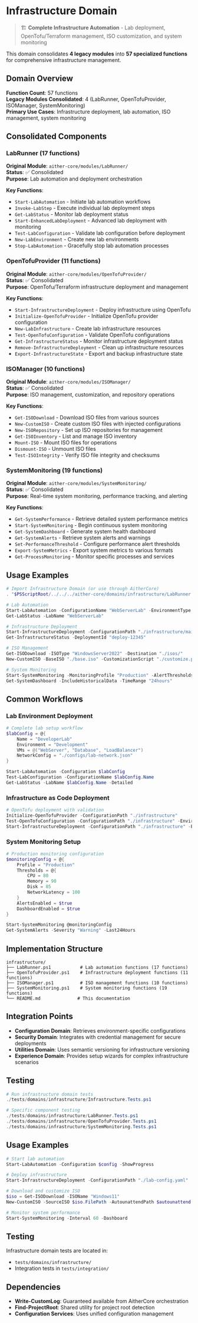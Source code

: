 # Infrastructure Domain

> 🏗️ **Complete Infrastructure Automation** - Lab deployment, OpenTofu/Terraform management, ISO customization, and system monitoring

This domain consolidates **4 legacy modules** into **57 specialized functions** for comprehensive infrastructure management.

## Domain Overview

**Function Count**: 57 functions  
**Legacy Modules Consolidated**: 4 (LabRunner, OpenTofuProvider, ISOManager, SystemMonitoring)  
**Primary Use Cases**: Infrastructure deployment, lab automation, ISO management, system monitoring

## Consolidated Components

### LabRunner (17 functions)
**Original Module**: `aither-core/modules/LabRunner/`  
**Status**: ✅ Consolidated  
**Purpose**: Lab automation and deployment orchestration

**Key Functions**:
- `Start-LabAutomation` - Initiate lab automation workflows
- `Invoke-LabStep` - Execute individual lab deployment steps
- `Get-LabStatus` - Monitor lab deployment status
- `Start-EnhancedLabDeployment` - Advanced lab deployment with monitoring
- `Test-LabConfiguration` - Validate lab configuration before deployment
- `New-LabEnvironment` - Create new lab environments
- `Stop-LabAutomation` - Gracefully stop lab automation processes

### OpenTofuProvider (11 functions)
**Original Module**: `aither-core/modules/OpenTofuProvider/`  
**Status**: ✅ Consolidated  
**Purpose**: OpenTofu/Terraform infrastructure deployment and management

**Key Functions**:
- `Start-InfrastructureDeployment` - Deploy infrastructure using OpenTofu
- `Initialize-OpenTofuProvider` - Initialize OpenTofu provider configuration
- `New-LabInfrastructure` - Create lab infrastructure resources
- `Test-OpenTofuConfiguration` - Validate OpenTofu configurations
- `Get-InfrastructureStatus` - Monitor infrastructure deployment status
- `Remove-InfrastructureDeployment` - Clean up infrastructure resources
- `Export-InfrastructureState` - Export and backup infrastructure state

### ISOManager (10 functions)
**Original Module**: `aither-core/modules/ISOManager/`  
**Status**: ✅ Consolidated  
**Purpose**: ISO management, customization, and repository operations

**Key Functions**:
- `Get-ISODownload` - Download ISO files from various sources
- `New-CustomISO` - Create custom ISO files with injected configurations
- `New-ISORepository` - Set up ISO repositories for management
- `Get-ISOInventory` - List and manage ISO inventory
- `Mount-ISO` - Mount ISO files for operations
- `Dismount-ISO` - Unmount ISO files
- `Test-ISOIntegrity` - Verify ISO file integrity and checksums

### SystemMonitoring (19 functions)
**Original Module**: `aither-core/modules/SystemMonitoring/`  
**Status**: ✅ Consolidated  
**Purpose**: Real-time system monitoring, performance tracking, and alerting

**Key Functions**:
- `Get-SystemPerformance` - Retrieve detailed system performance metrics
- `Start-SystemMonitoring` - Begin continuous system monitoring
- `Get-SystemDashboard` - Generate system health dashboard
- `Get-SystemAlerts` - Retrieve system alerts and warnings
- `Set-PerformanceThreshold` - Configure performance alert thresholds
- `Export-SystemMetrics` - Export system metrics to various formats
- `Get-ProcessMonitoring` - Monitor specific processes and services

## Usage Examples

```powershell
# Import Infrastructure Domain (or use through AitherCore)
. "$PSScriptRoot/../../../aither-core/domains/infrastructure/LabRunner.ps1"

# Lab Automation
Start-LabAutomation -ConfigurationName "WebServerLab" -EnvironmentType "Development"
Get-LabStatus -LabName "WebServerLab"

# Infrastructure Deployment  
Start-InfrastructureDeployment -ConfigurationPath "./infrastructure/main.tf" -Environment "staging"
Get-InfrastructureStatus -DeploymentId "deploy-12345"

# ISO Management
Get-ISODownload -ISOType "WindowsServer2022" -Destination "./isos/"
New-CustomISO -BaseISO "./base.iso" -CustomizationScript "./customize.ps1"

# System Monitoring
Start-SystemMonitoring -MonitoringProfile "Production" -AlertThresholds @{CPU=80; Memory=90; Disk=85}
Get-SystemDashboard -IncludeHistoricalData -TimeRange "24hours"
```

## Common Workflows

### Lab Environment Deployment
```powershell
# Complete lab setup workflow
$labConfig = @{
    Name = "DeveloperLab"
    Environment = "Development"
    VMs = @("WebServer", "Database", "LoadBalancer")
    NetworkConfig = "./configs/lab-network.json"
}

Start-LabAutomation -Configuration $labConfig
Test-LabConfiguration -ConfigurationName $labConfig.Name
Get-LabStatus -LabName $labConfig.Name -Detailed
```

### Infrastructure as Code Deployment
```powershell
# OpenTofu deployment with validation
Initialize-OpenTofuProvider -ConfigurationPath "./infrastructure"
Test-OpenTofuConfiguration -ConfigurationPath "./infrastructure" -Environment "production"
Start-InfrastructureDeployment -ConfigurationPath "./infrastructure" -Environment "production" -AutoApprove:$false
```

### System Monitoring Setup
```powershell
# Production monitoring configuration
$monitoringConfig = @{
    Profile = "Production"
    Thresholds = @{
        CPU = 80
        Memory = 90
        Disk = 85
        NetworkLatency = 100
    }
    AlertsEnabled = $true
    DashboardEnabled = $true
}

Start-SystemMonitoring @monitoringConfig
Get-SystemAlerts -Severity "Warning" -Last24Hours
```

## Implementation Structure

```
infrastructure/
├── LabRunner.ps1           # Lab automation functions (17 functions)
├── OpenTofuProvider.ps1    # Infrastructure deployment functions (11 functions)  
├── ISOManager.ps1          # ISO management functions (10 functions)
├── SystemMonitoring.ps1    # System monitoring functions (19 functions)
└── README.md              # This documentation
```

## Integration Points

- **Configuration Domain**: Retrieves environment-specific configurations
- **Security Domain**: Integrates with credential management for secure deployments
- **Utilities Domain**: Uses semantic versioning for infrastructure versioning
- **Experience Domain**: Provides setup wizards for complex infrastructure scenarios

## Testing

```powershell
# Run infrastructure domain tests
./tests/domains/infrastructure/Infrastructure.Tests.ps1

# Specific component testing
./tests/domains/infrastructure/LabRunner.Tests.ps1
./tests/domains/infrastructure/OpenTofuProvider.Tests.ps1
./tests/domains/infrastructure/SystemMonitoring.Tests.ps1
```

## Usage Examples

```powershell
# Start lab automation
Start-LabAutomation -Configuration $config -ShowProgress

# Deploy infrastructure
Start-InfrastructureDeployment -ConfigurationPath "./lab-config.yaml"

# Download and customize ISO
$iso = Get-ISODownload -ISOName "Windows11"
New-CustomISO -SourceISO $iso.FilePath -AutounattendPath $autounattend

# Monitor system performance
Start-SystemMonitoring -Interval 60 -Dashboard
```

## Testing

Infrastructure domain tests are located in:
- `tests/domains/infrastructure/`
- Integration tests in `tests/integration/`

## Dependencies

- **Write-CustomLog**: Guaranteed available from AitherCore orchestration
- **Find-ProjectRoot**: Shared utility for project root detection
- **Configuration Services**: Uses unified configuration management